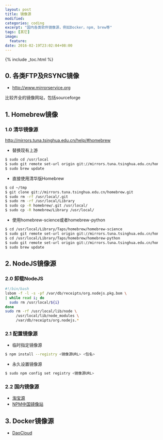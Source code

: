 ```yaml
---
layout: post
title: 镜像源
modified:
categories: coding
excerpt: "国内各类软件镜像源，例如Docker，npm, brew等"
tags: [其它]
image:
  feature:
date: 2016-02-19T23:02:04+08:00
---
```


{% include _toc.html %}

## 0. 各类FTP及RSYNC镜像

* http://www.mirrorservice.org

比较齐全的镜像网站，包括sourceforge

## 1. Homebrew镜像

### 1.0 清华镜像源

http://mirrors.tuna.tsinghua.edu.cn/help/#homebrew

* 替换现有上游
  
~~~ bash
$ sudo cd /usr/local
$ sudo git remote set-url origin git://mirrors.tuna.tsinghua.edu.cn/homebrew.git
$ sudo brew update
~~~
  
* 直接使用清华版Homebrew
  
~~~ bash
$ cd ~/tmp
$ git clone git://mirrors.tuna.tsinghua.edu.cn/homebrew.git
$ sudo rm -rf /usr/local/.git
$ sudo rm -rf /usr/local/Library
$ sudo cp -R homebrew/.git /usr/local/
$ sudo cp -R homebrew/Library /usr/local/
~~~
  
* 使用homebrew-science或者homebrew-python
  
~~~ bash
$ cd /usr/local/Library/Taps/homebrew/homebrew-science
$ sudo git remote set-url origin git://mirrors.tuna.tsinghua.edu.cn/homebrew-science.git
$ cd /usr/local/Library/Taps/homebrew/homebrew-python
$ sudo git remote set-url origin git://mirrors.tuna.tsinghua.edu.cn/homebrew-python.git
$ sudo brew update
~~~

## 2. NodeJS镜像源

### 2.0 卸载NodeJS

~~~ bash
#!/bin/bash
lsbom -f -l -s -pf /var/db/receipts/org.nodejs.pkg.bom \
| while read i; do
  sudo rm /usr/local/${i}
done
sudo rm -rf /usr/local/lib/node \
     /usr/local/lib/node_modules \
     /var/db/receipts/org.nodejs.*
~~~

### 2.1 配置镜像源

* 临时指定镜像源
  
~~~ bash
$ npm install --registry <镜像源URL> <包名>
~~~
  
* 永久设置镜像源
  
~~~ bash
$ sudo npm config set registry <镜像源URL>
~~~

### 2.2 国内镜像源

* [淘宝源](https://registry.npm.taobao.org)
* [NPM中国镜像站](http://registry.cnpmjs.org)

## 3. Docker镜像源

* [DaoCloud](https://www.daocloud.io)